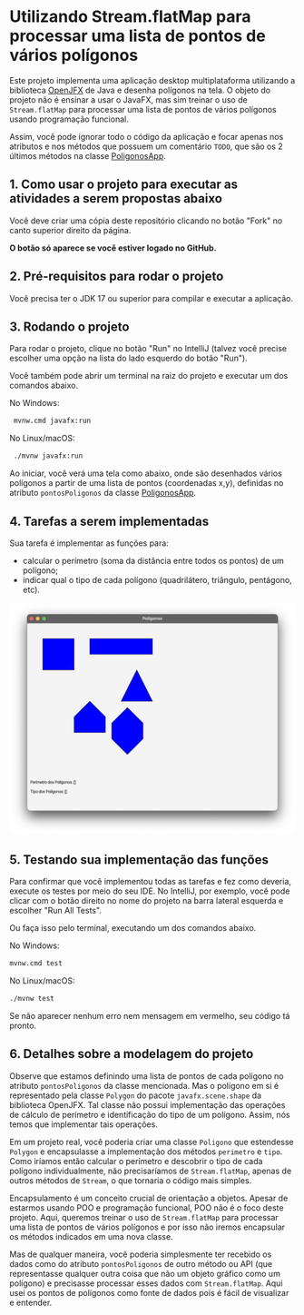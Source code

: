 # Utilizando Stream.flatMap para processar uma lista de pontos de vários polígonos

Este projeto implementa uma aplicação desktop multiplataforma utilizando a biblioteca [OpenJFX](https://openjfx.io) de Java e desenha polígonos na tela.
O objeto do projeto não é ensinar a usar o JavaFX, mas sim treinar o uso de `Stream.flatMap` para processar uma lista de pontos de vários polígonos usando programação funcional.

Assim, você pode ignorar todo o código da aplicação e focar apenas nos atributos e nos métodos que possuem um comentário `TODO`, que são os 2 últimos métodos na classe [PoligonosApp](src/main/java/com/example/PoligonosApp.java).

## 1. Como usar o projeto para executar as atividades a serem propostas abaixo

Você deve criar uma cópia deste repositório clicando no botão "Fork" no canto superior direito da página.

**O botão só aparece se você estiver logado no GitHub.**

## 2. Pré-requisitos para rodar o projeto

Você precisa ter o JDK 17 ou superior para compilar e executar a aplicação.

## 3. Rodando o projeto

Para rodar o projeto, clique no botão "Run" no IntelliJ (talvez você precise escolher uma opção na lista do lado esquerdo do botão "Run").

Você também pode abrir um terminal na raiz do projeto e executar um dos comandos abaixo.

No Windows:

```bash
 mvnw.cmd javafx:run
```

No Linux/macOS:

```bash
 ./mvnw javafx:run
```

Ao iniciar, você verá uma tela como abaixo, onde são desenhados vários polígonos a partir de uma lista de pontos (coordenadas x,y), definidas no atributo `pontosPoligonos` da classe  [PoligonosApp](src/main/java/com/example/PoligonosApp.java).

## 4. Tarefas a serem implementadas

Sua tarefa é implementar as funções para:

- calcular o perímetro (soma da distância entre todos os pontos) de um polígono;
- indicar qual o tipo de cada polígono (quadrilátero, triângulo, pentágono, etc).

![Tela inicial](screenshot.jpg)

## 5. Testando sua implementação das funções

Para confirmar que você implementou todas as tarefas e fez como deveria, execute os testes por meio do seu IDE. No IntelliJ, por exemplo, você pode clicar com o botão direito no nome do projeto na barra lateral esquerda e escolher "Run All Tests".

Ou faça isso pelo terminal, executando um dos comandos abaixo.

No Windows:
```bash
mvnw.cmd test
```

No Linux/macOS:
```bash
./mvnw test
```

Se não aparecer nenhum erro nem mensagem em vermelho, seu código tá pronto.

## 6. Detalhes sobre a modelagem do projeto

Observe que estamos definindo uma lista de pontos de cada polígono no atributo `pontosPoligonos` da classe mencionada. Mas o polígono em si é representado pela classe `Polygon` do pacote `javafx.scene.shape` da biblioteca OpenJFX.
Tal classe não possui implementação das operações de cálculo de perímetro e identificação do tipo de um polígono. Assim, nós temos que implementar tais operações.

Em um projeto real, você poderia criar uma classe `Poligono` que estendesse `Polygon` e encapsulasse a implementação dos métodos `perimetro` e `tipo`. 
Como iríamos então calcular o perímetro e descobrir o tipo de cada polígono individualmente, não precisaríamos de `Stream.flatMap`, apenas de outros métodos de `Stream`, o que tornaria o código mais simples.

Encapsulamento é um conceito crucial de orientação a objetos. Apesar de estarmos usando POO e programação funcional, POO não é o foco deste projeto. Aqui, queremos treinar o uso de `Stream.flatMap` para processar uma lista de pontos de vários polígonos e por isso não iremos encapsular os métodos indicados em uma nova classe.

Mas de qualquer maneira, você poderia simplesmente ter recebido os dados como do atributo `pontosPoligonos` de outro método ou API (que representasse qualquer outra coisa que não um objeto gráfico como um polígono) e precisasse processar esses dados com `Stream.flatMap`. Aqui usei os pontos de polígonos como fonte de dados pois é fácil de visualizar e entender. 